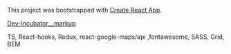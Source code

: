 This project was bootstrapped with [Create React App](https://github.com/facebook/create-react-app).

[Dev-Incubator__markup](https://IharTsykala.github.io/Dev-Incubator__markup)

TS, React-hooks, Redux, react-google-maps/api ,fontawesome, SASS, Grid, BEM
